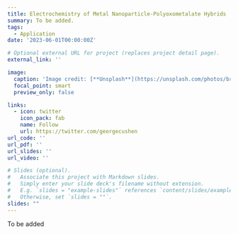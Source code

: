 ```yaml
---
title: Electrochemistry of Metal Nanoparticle-Polyoxometalate Hybrids
summary: To be added.
tags:
  - Application
date: '2023-06-01T00:00:00Z'

# Optional external URL for project (replaces project detail page).
external_link: ''

image:
  caption: 'Image credit: [**Unsplash**](https://unsplash.com/photos/brown-green-and-blue-round-buttons-ZZ3qxWFZNRg)'
  focal_point: smart
  preview_only: false

links:
  - icon: twitter
    icon_pack: fab
    name: Follow
    url: https://twitter.com/georgecushen
url_code: ''
url_pdf: ''
url_slides: ''
url_video: ''

# Slides (optional).
#   Associate this project with Markdown slides.
#   Simply enter your slide deck's filename without extension.
#   E.g. `slides = "example-slides"` references `content/slides/example-slides.md`.
#   Otherwise, set `slides = ""`.
slides: ""
---
```


To be added
